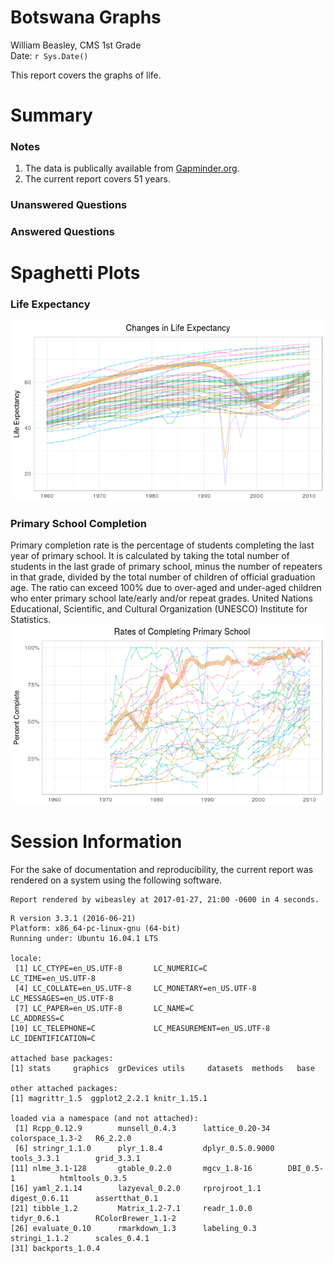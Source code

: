 # Botswana Graphs
William Beasley, CMS 1st Grade  
Date: `r Sys.Date()`  

This report covers the graphs of life.

<!--  Set the working directory to the repository's base directory; this assumes the report is nested inside of two directories.-->


<!-- Set the report-wide options, and point to the external code file. -->


<!-- Load 'sourced' R files.  Suppress the output when loading sources. --> 


<!-- Load packages, or at least verify they're available on the local machine.  Suppress the output when loading packages. --> 


<!-- Load any global functions and variables declared in the R file.  Suppress the output. --> 


<!-- Declare any global functions specific to a Rmd output.  Suppress the output. --> 


<!-- Load the datasets.   -->


<!-- Tweak the datasets.   -->


# Summary

### Notes 
1. The data is publically available from [Gapminder.org](https://www.gapminder.org/data/).
1. The current report covers 51 years.

### Unanswered Questions

 
### Answered Questions



# Spaghetti Plots

### Life Expectancy

![](figure-png/spaghetti-1.png)<!-- -->

### Primary School Completion

Primary completion rate is the percentage of students completing the last year of primary school. It is calculated by taking the total number of students in the last grade of primary school, minus the number of repeaters in that grade, divided by the total number of children of official graduation age. The ratio can exceed 100% due to over-aged and under-aged children who enter primary school late/early and/or repeat grades. United Nations Educational, Scientific, and Cultural Organization (UNESCO) Institute for Statistics.![](figure-png/spaghetti-2.png)<!-- -->


# Session Information
For the sake of documentation and reproducibility, the current report was rendered on a system using the following software.

```
Report rendered by wibeasley at 2017-01-27, 21:00 -0600 in 4 seconds.
```

```
R version 3.3.1 (2016-06-21)
Platform: x86_64-pc-linux-gnu (64-bit)
Running under: Ubuntu 16.04.1 LTS

locale:
 [1] LC_CTYPE=en_US.UTF-8       LC_NUMERIC=C               LC_TIME=en_US.UTF-8       
 [4] LC_COLLATE=en_US.UTF-8     LC_MONETARY=en_US.UTF-8    LC_MESSAGES=en_US.UTF-8   
 [7] LC_PAPER=en_US.UTF-8       LC_NAME=C                  LC_ADDRESS=C              
[10] LC_TELEPHONE=C             LC_MEASUREMENT=en_US.UTF-8 LC_IDENTIFICATION=C       

attached base packages:
[1] stats     graphics  grDevices utils     datasets  methods   base     

other attached packages:
[1] magrittr_1.5  ggplot2_2.2.1 knitr_1.15.1 

loaded via a namespace (and not attached):
 [1] Rcpp_0.12.9        munsell_0.4.3      lattice_0.20-34    colorspace_1.3-2   R6_2.2.0          
 [6] stringr_1.1.0      plyr_1.8.4         dplyr_0.5.0.9000   tools_3.3.1        grid_3.3.1        
[11] nlme_3.1-128       gtable_0.2.0       mgcv_1.8-16        DBI_0.5-1          htmltools_0.3.5   
[16] yaml_2.1.14        lazyeval_0.2.0     rprojroot_1.1      digest_0.6.11      assertthat_0.1    
[21] tibble_1.2         Matrix_1.2-7.1     readr_1.0.0        tidyr_0.6.1        RColorBrewer_1.1-2
[26] evaluate_0.10      rmarkdown_1.3      labeling_0.3       stringi_1.1.2      scales_0.4.1      
[31] backports_1.0.4   
```
